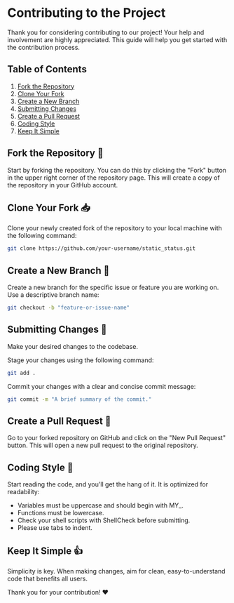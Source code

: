 # Contributing to the Project

Thank you for considering contributing to our project! Your help and involvement are highly appreciated.
This guide will help you get started with the contribution process.

## Table of Contents

1. [Fork the Repository](#fork-the-repository-🍴)
2. [Clone Your Fork](#clone-your-fork-📥)
3. [Create a New Branch](#create-a-new-branch-🌿)
4. [Submitting Changes](#submitting-changes-🚀)
5. [Create a Pull Request](#create-a-pull-request-🌟)
6. [Coding Style](#coding-style-📝)
7. [Keep It Simple](#keep-it-simple-👍)

## Fork the Repository 🍴

Start by forking the repository. You can do this by clicking the "Fork" button in the
upper right corner of the repository page. This will create a copy of the repository
in your GitHub account.

## Clone Your Fork 📥

Clone your newly created fork of the repository to your local machine with the following command:

```bash
git clone https://github.com/your-username/static_status.git
```
## Create a New Branch 🌿

Create a new branch for the specific issue or feature you are working on.
Use a descriptive branch name:

```bash
git checkout -b "feature-or-issue-name"
```

## Submitting Changes 🚀
Make your desired changes to the codebase.

Stage your changes using the following command:

```bash
git add .
```
Commit your changes with a clear and concise commit message:

```bash
git commit -m "A brief summary of the commit."
```

## Create a Pull Request 🌟
Go to your forked repository on GitHub and click on the "New Pull Request" button.
This will open a new pull request to the original repository.

## Coding Style 📝
Start reading the code, and you'll get the hang of it. It is optimized for readability:

- Variables must be uppercase and should begin with MY\_.
- Functions must be lowercase.
- Check your shell scripts with ShellCheck before submitting.
- Please use tabs to indent.

## Keep It Simple 👍
Simplicity is key. When making changes, aim for clean, easy-to-understand code that benefits all users.

Thank you for your contribution! ❤️



